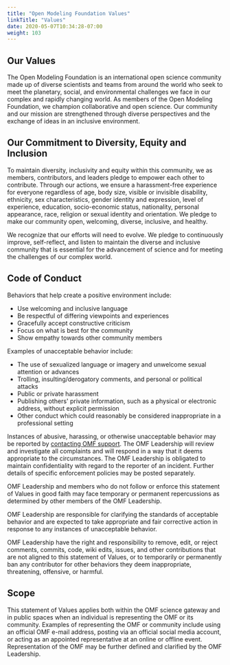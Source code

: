 ```yaml
---
title: "Open Modeling Foundation Values"
linkTitle: "Values"
date: 2020-05-07T10:34:28-07:00
weight: 103
---
```


## Our Values

The Open Modeling Foundation is an international open science community made up of diverse scientists and teams from around the world who seek to meet the planetary, social, and environmental challenges we face in our complex and rapidly changing world. As members of the Open Modeling Foundation, we champion collaborative and open science. Our community and our mission are strengthened through diverse perspectives and the exchange of ideas in an inclusive environment.

## Our Commitment to Diversity, Equity and Inclusion

To maintain diversity, inclusivity and equity within this community, we as members, contributors, and leaders pledge to empower each other to contribute. Through our actions, we ensure a harassment-free experience for everyone regardless of age, body size, visible or invisible disability, ethnicity, sex characteristics, gender identity and expression, level of experience, education, socio-economic status, nationality, personal appearance, race, religion or sexual identity and orientation. We pledge to make our community open, welcoming, diverse, inclusive, and healthy.

We recognize that our efforts will need to evolve. We pledge to continuously improve, self-reflect, and listen to maintain the diverse and inclusive community that is essential for the advancement of science and for meeting the challenges of our complex world.

## Code of Conduct

Behaviors that help create a positive environment include:

- Use welcoming and inclusive language
- Be respectful of differing viewpoints and experiences
- Gracefully accept constructive criticism
- Focus on what is best for the community
- Show empathy towards other community members

Examples of unacceptable behavior include:

- The use of sexualized language or imagery and unwelcome sexual attention or advances
- Trolling, insulting/derogatory comments, and personal or political attacks
- Public or private harassment
- Publishing others' private information, such as a physical or electronic address, without explicit permission
- Other conduct which could reasonably be considered inappropriate in a professional setting

Instances of abusive, harassing, or otherwise unacceptable behavior may be reported by [contacting OMF support](mailto:support@openmodelingfoundation.org). The OMF Leadership will review and investigate all complaints and will respond in a way that it deems appropriate to the circumstances. The OMF Leadership is obligated to maintain confidentiality with regard to the reporter of an incident. Further details of specific enforcement policies may be posted separately.

OMF Leadership and members who do not follow or enforce this statement of Values in good faith may face temporary or permanent repercussions as determined by other members of the OMF Leadership.

OMF Leadership are responsible for clarifying the standards of acceptable behavior and are expected to take appropriate and fair corrective action in response to any instances of unacceptable behavior.

OMF Leadership have the right and responsibility to remove, edit, or reject comments, commits, code, wiki edits, issues, and other contributions that are not aligned to this statement of Values, or to temporarily or permanently ban any contributor for other behaviors they deem inappropriate, threatening, offensive, or harmful.

## Scope

This statement of Values applies both within the OMF science gateway and in public spaces when an individual is representing the OMF or its community. Examples of representing the OMF or community include using an official OMF e-mail address, posting via an official social media account, or acting as an appointed representative at an online or offline event. Representation of the OMF may be further defined and clarified by the OMF Leadership.

